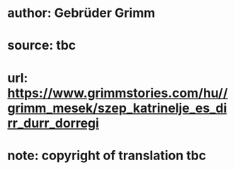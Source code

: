 # author: Gebrüder Grimm
# source: tbc
# url: https://www.grimmstories.com/hu//grimm_mesek/szep_katrinelje_es_dirr_durr_dorregi
# note: copyright of translation tbc


